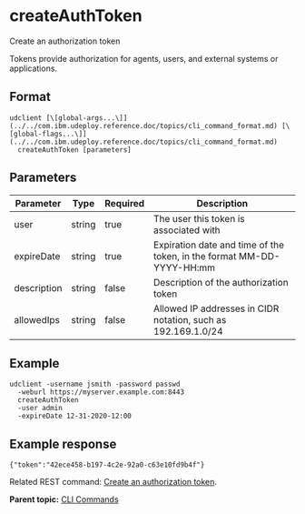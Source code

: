 # createAuthToken

Create an authorization token

Tokens provide authorization for agents, users, and external systems or applications.

## Format

```
udclient [\[global-args...\]](../../com.ibm.udeploy.reference.doc/topics/cli_command_format.md) [\[global-flags...\]](../../com.ibm.udeploy.reference.doc/topics/cli_command_format.md)
  createAuthToken [parameters]
```

## Parameters

|Parameter|Type|Required|Description|
|---------|----|--------|-----------|
|user|string|true|The user this token is associated with|
|expireDate|string|true|Expiration date and time of the token, in the format MM-DD-YYYY-HH:mm|
|description|string|false|Description of the authorization token|
|allowedIps|string|false|Allowed IP addresses in CIDR notation, such as 192.169.1.0/24|

## Example

```
udclient -username jsmith -password passwd 
  -weburl https://myserver.example.com:8443
  createAuthToken
  -user admin
  -expireDate 12-31-2020-12:00
```

## Example response

```
{"token":"42ece458-b197-4c2e-92a0-c63e10fd9b4f"}
```

Related REST command: [Create an authorization token](rest_cli_teamsecurity_tokens_put.md).

**Parent topic:** [CLI Commands](../../com.ibm.udeploy.reference.doc/topics/cli_commands.md)

